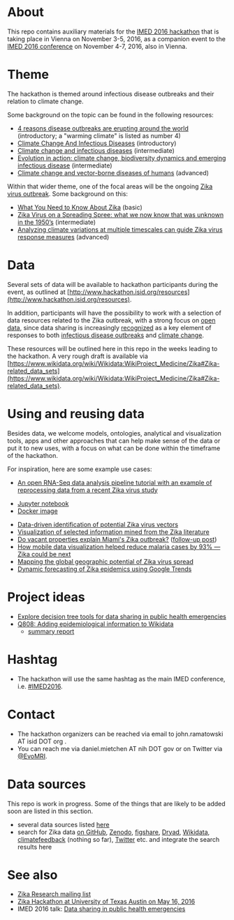 # About
This repo contains auxiliary materials for the [IMED 2016 hackathon](http://www.hackathon.isid.org/) that is taking place in Vienna on November 3-5, 2016, as a companion event to the [IMED 2016 conference](http://imed.isid.org/) on November 4-7, 2016, also in Vienna. 

# Theme
The hackathon is themed around infectious disease outbreaks and their relation to climate change.

Some background on the topic can be found in the following resources:
* [4 reasons disease outbreaks are erupting around the world](http://www.vox.com/2016/5/31/11638796/why-there-are-more-infectious-disease-outbreaks) (introductory; a "warming climate" is listed as number 4)
* [Climate Change And Infectious Diseases](http://www.who.int/globalchange/environment/en/chapter6.pdf) (introductory)
* [Climate change and infectious diseases](https://doi.org/10.1186/s40985-016-0035-2) (intermediate)
* [Evolution in action: climate change, biodiversity dynamics and emerging infectious disease](https://doi.org/10.1098/rstb.2013.0553) (intermediate)
* [Climate change and vector-borne diseases of humans](http://rstb.royalsocietypublishing.org/content/370/1665.toc) (advanced)

Within that wider theme, one of the focal areas will be the ongoing [Zika virus outbreak](https://en.wikipedia.org/wiki/2015%E2%80%9316_Zika_virus_epidemic). Some background on this:
* [What You Need to Know About Zika](https://insight.livestories.com/s/v2/what-you-need-to-know-about-zika/70dd00d5-2bdc-4b3c-8615-b877a6c2a664/) (basic)
* [Zika Virus on a Spreading Spree: what we now know that was unknown in the 1950’s](https://doi.org/10.1186/s12985-016-0623-2) (intermediate)
* [Analyzing climate variations at multiple timescales can guide Zika virus response measures](https://doi.org/10.1186/s13742-016-0146-1) (advanced)

# Data
Several sets of data will be available to hackathon participants during the event, as outlined at [http://www.hackathon.isid.org/resources](http://www.hackathon.isid.org/resources). 

In addition, participants will have the possibility to work with a selection of data resources related to the Zika outbreak, with a strong focus on [open data](https://en.wikipedia.org/wiki/Open_data), since data sharing is increasingly [recognized](http://dx.doi.org/10.1371/journal.pmed.1002109) as a key element of responses to both [infectious disease outbreaks](https://wellcome.ac.uk/news/sharing-data-during-zika-and-other-global-health-emergencies) and [climate change](https://www.engadget.com/2016/09/22/white-house-fight-climate-change-data-sharing/).

These resources will be outlined here in this repo in the weeks leading to the hackathon. A very rough draft is available via [https://www.wikidata.org/wiki/Wikidata:WikiProject_Medicine/Zika#Zika-related_data_sets](https://www.wikidata.org/wiki/Wikidata:WikiProject_Medicine/Zika#Zika-related_data_sets).

# Using and reusing data
Besides data, we welcome models, ontologies, analytical and visualization tools, apps and other approaches that can help make sense of the data or put it to new uses, with a focus on what can be done within the timeframe of the hackathon. 

For inspiration, here are some example use cases:
* [An open RNA-Seq data analysis pipeline tutorial with an example of reprocessing data from a recent Zika virus study](http://dx.doi.org/10.12688/f1000research.9110.1)
 - [Jupyter notebook](http://nbviewer.jupyter.org/github/maayanlab/Zika-RNAseq-Pipeline/blob/master/Zika.ipynb)
 - [Docker image](https://hub.docker.com/r/maayanlab/zika/)
* [Data-driven identification of potential Zika virus vectors](http://dx.doi.org/10.1101/077966)
* [Visualization of selected information mined from the Zika literature](https://larsgw.github.io/contentmine-fellowship/html/card_c05.html)
* [Do vacant properties explain Miami's Zika outbreak?](http://scholar.harvard.edu/jonjay/blog/do-vacant-properties-explain-miamis-zika-outbreak) ([follow-up post](http://scholar.harvard.edu/jonjay/blog/latest-miami-zika-outbreak-hits-another-high-vacancy-neighborhood))
* [How mobile data visualization helped reduce malaria cases by 93% — Zika could be next](http://venturebeat.com/2016/08/31/mobile-data-visualization-reduce-malaria-93-zika/)
* [Mapping the global geographic potential of Zika virus spread](http://dx.doi.org/10.1590/0074-02760160149)
* [Dynamic forecasting of Zika epidemics using Google Trends](http://dx.doi.org/10.1101/076521)

# Project ideas
* [Explore decision tree tools for data sharing in public health emergencies](https://github.com/Daniel-Mietchen/IMED2016-hackathon/issues/1)
* [Q808: Adding epidemiological information to Wikidata](https://pad.okfn.org/p/IMED2016-hackathon-Wikidata)
  * [summary report](https://docs.google.com/presentation/d/1bw34ye3IlD5oVq7rVg3aZ9353bL1ytc5s28rSQ4yn4k/pub)

# Hashtag
* The hackathon will use the same hashtag as the main IMED conference, i.e. [#IMED2016](https://twitter.com/search?vertical=default&q=IMED2016).

# Contact
* The hackathon organizers can be reached via email to john.ramatowski AT isid DOT org .
* You can reach me via daniel.mietchen AT nih DOT gov or on Twitter via [@EvoMRI](https://twitter.com/EvoMRI).

# Data sources
This repo is work in progress. Some of the things that are likely to be added soon are listed in this section.
* several data sources listed [here](https://www.wikidata.org/wiki/Wikidata:WikiProject_Medicine/Zika#Zika-related_data_sets)
* search for Zika data [on GitHub](https://github.com/search?utf8=%E2%9C%93&q=zika+data), [Zenodo](https://zenodo.org/search?page=1&size=20&q=zika), [figshare](https://figshare.com/search?q=zika&quick=1), [Dryad](https://datadryad.org/discover?query=zika&submit=Go), [Wikidata](https://www.wikidata.org/wiki/Wikidata:WikiProject_Medicine/Zika#On_Wikidata), [climatefeedback](http://climatefeedback.org/?s=zika) (nothing so far), [Twitter](https://twitter.com/search?f=tweets&vertical=default&q=data%20AND%20%28zika%20OR%20zikasummit%20OR%20zikaresearch%20OR%20openzika%20OR%20zikaopen%20OR%20zikavirus%20OR%20fightaedes%20OR%20aedes%29) etc. and integrate the search results here

# See also
* [Zika Research mailing list](https://groups.google.com/forum/#!forum/zika-research)
* [Zika Hackathon at University of Texas Austin on May 16, 2016](https://github.com/cloudera-cares-austin/zika-hackathon)
* IMED 2016 talk: [Data sharing in public health emergencies](https://github.com/Daniel-Mietchen/talks/blob/master/IMED-2016.md)
